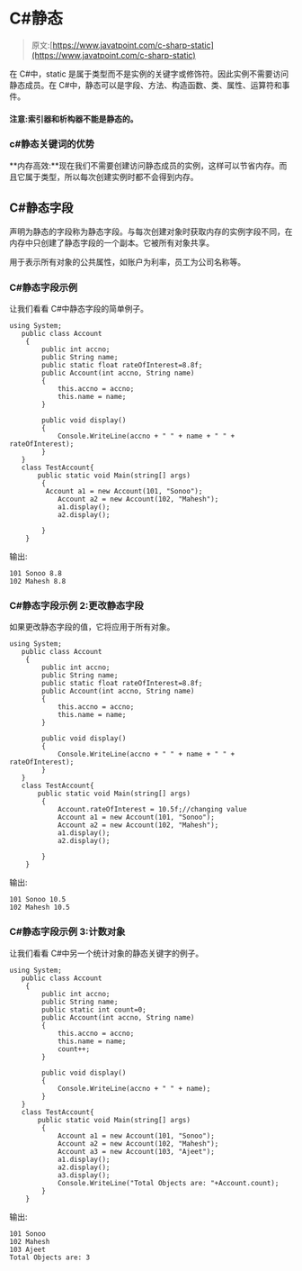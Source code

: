 # C#静态

> 原文:[https://www.javatpoint.com/c-sharp-static](https://www.javatpoint.com/c-sharp-static)

在 C#中，static 是属于类型而不是实例的关键字或修饰符。因此实例不需要访问静态成员。在 C#中，静态可以是字段、方法、构造函数、类、属性、运算符和事件。

#### 注意:索引器和析构器不能是静态的。

### c#静态关键词的优势

**内存高效:**现在我们不需要创建访问静态成员的实例，这样可以节省内存。而且它属于类型，所以每次创建实例时都不会得到内存。

## C#静态字段

声明为静态的字段称为静态字段。与每次创建对象时获取内存的实例字段不同，在内存中只创建了静态字段的一个副本。它被所有对象共享。

用于表示所有对象的公共属性，如账户为利率，员工为公司名称等。

### C#静态字段示例

让我们看看 C#中静态字段的简单例子。

```
using System;
   public class Account
    {
        public int accno; 
        public String name;
        public static float rateOfInterest=8.8f;
        public Account(int accno, String name)
        {
            this.accno = accno;
            this.name = name;
        }

        public void display()
        {
            Console.WriteLine(accno + " " + name + " " + rateOfInterest);
        }
   }
   class TestAccount{
       public static void Main(string[] args)
        {
	     Account a1 = new Account(101, "Sonoo");
            Account a2 = new Account(102, "Mahesh");
            a1.display();
            a2.display();

        }
    }

```

输出:

```
101 Sonoo 8.8
102 Mahesh 8.8

```

### C#静态字段示例 2:更改静态字段

如果更改静态字段的值，它将应用于所有对象。

```
using System;
   public class Account
    {
        public int accno; 
        public String name;
        public static float rateOfInterest=8.8f;
        public Account(int accno, String name)
        {
            this.accno = accno;
            this.name = name;
        }

        public void display()
        {
            Console.WriteLine(accno + " " + name + " " + rateOfInterest);
        }
   }
   class TestAccount{
       public static void Main(string[] args)
        {
            Account.rateOfInterest = 10.5f;//changing value
            Account a1 = new Account(101, "Sonoo");
            Account a2 = new Account(102, "Mahesh");
            a1.display();
            a2.display();

        }
    }

```

输出:

```
101 Sonoo 10.5
102 Mahesh 10.5

```

### C#静态字段示例 3:计数对象

让我们看看 C#中另一个统计对象的静态关键字的例子。

```
using System;
   public class Account
    {
        public int accno; 
        public String name;
        public static int count=0;
        public Account(int accno, String name)
        {
            this.accno = accno;
            this.name = name;
            count++;
        }

        public void display()
        {
            Console.WriteLine(accno + " " + name);
        }
   }
   class TestAccount{
       public static void Main(string[] args)
        {
            Account a1 = new Account(101, "Sonoo");
            Account a2 = new Account(102, "Mahesh");
            Account a3 = new Account(103, "Ajeet");
            a1.display();
            a2.display();
            a3.display();
            Console.WriteLine("Total Objects are: "+Account.count);
        }
    }

```

输出:

```
101 Sonoo 
102 Mahesh 
103 Ajeet
Total Objects are: 3

```